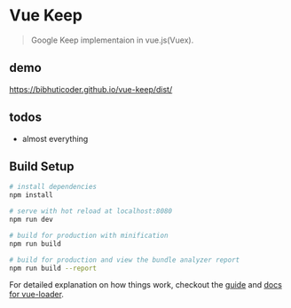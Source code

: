 # Vue Keep

> Google Keep implementaion in vue.js(Vuex).

## demo
https://bibhuticoder.github.io/vue-keep/dist/

## todos
- almost everything

## Build Setup

``` bash
# install dependencies
npm install

# serve with hot reload at localhost:8080
npm run dev

# build for production with minification
npm run build

# build for production and view the bundle analyzer report
npm run build --report
```

For detailed explanation on how things work, checkout the [guide](http://vuejs-templates.github.io/webpack/) and [docs for vue-loader](http://vuejs.github.io/vue-loader).

